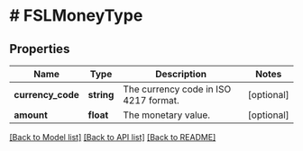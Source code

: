 # # FSLMoneyType

## Properties

Name | Type | Description | Notes
------------ | ------------- | ------------- | -------------
**currency_code** | **string** | The currency code in ISO 4217 format. | [optional]
**amount** | **float** | The monetary value. | [optional]

[[Back to Model list]](../../README.md#models) [[Back to API list]](../../README.md#endpoints) [[Back to README]](../../README.md)
